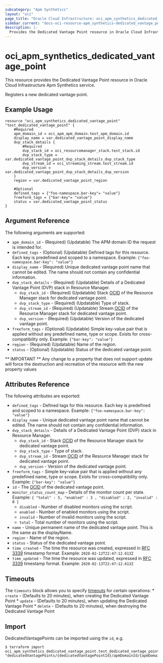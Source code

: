 ```yaml
---
subcategory: "Apm Synthetics"
layout: "oci"
page_title: "Oracle Cloud Infrastructure: oci_apm_synthetics_dedicated_vantage_point"
sidebar_current: "docs-oci-resource-apm_synthetics-dedicated_vantage_point"
description: |-
  Provides the Dedicated Vantage Point resource in Oracle Cloud Infrastructure Apm Synthetics service
---
```


# oci_apm_synthetics_dedicated_vantage_point
This resource provides the Dedicated Vantage Point resource in Oracle Cloud Infrastructure Apm Synthetics service.

Registers a new dedicated vantage point.


## Example Usage

```hcl
resource "oci_apm_synthetics_dedicated_vantage_point" "test_dedicated_vantage_point" {
	#Required
	apm_domain_id = oci_apm_apm_domain.test_apm_domain.id
	display_name = var.dedicated_vantage_point_display_name
	dvp_stack_details {
		#Required
		dvp_stack_id = oci_resourcemanager_stack.test_stack.id
		dvp_stack_type = var.dedicated_vantage_point_dvp_stack_details_dvp_stack_type
		dvp_stream_id = oci_streaming_stream.test_stream.id
		dvp_version = var.dedicated_vantage_point_dvp_stack_details_dvp_version
	}
	region = var.dedicated_vantage_point_region

	#Optional
	defined_tags = {"foo-namespace.bar-key"= "value"}
	freeform_tags = {"bar-key"= "value"}
	status = var.dedicated_vantage_point_status
}
```

## Argument Reference

The following arguments are supported:

* `apm_domain_id` - (Required) (Updatable) The APM domain ID the request is intended for. 
* `defined_tags` - (Optional) (Updatable) Defined tags for this resource. Each key is predefined and scoped to a namespace. Example: `{"foo-namespace.bar-key": "value"}` 
* `display_name` - (Required) Unique dedicated vantage point name that cannot be edited. The name should not contain any confidential information.
* `dvp_stack_details` - (Required) (Updatable) Details of a Dedicated Vantage Point (DVP) stack in Resource Manager.
	* `dvp_stack_id` - (Required) (Updatable) Stack [OCID](https://docs.cloud.oracle.com/iaas/Content/General/Concepts/identifiers.htm) of the Resource Manager stack for dedicated vantage point.
	* `dvp_stack_type` - (Required) (Updatable) Type of stack.
	* `dvp_stream_id` - (Required) (Updatable) Stream [OCID](https://docs.cloud.oracle.com/iaas/Content/General/Concepts/identifiers.htm) of the Resource Manager stack for dedicated vantage point.
	* `dvp_version` - (Required) (Updatable) Version of the dedicated vantage point.
* `freeform_tags` - (Optional) (Updatable) Simple key-value pair that is applied without any predefined name, type or scope. Exists for cross-compatibility only. Example: `{"bar-key": "value"}` 
* `region` - (Required) (Updatable) Name of the region.
* `status` - (Optional) (Updatable) Status of the dedicated vantage point.


** IMPORTANT **
Any change to a property that does not support update will force the destruction and recreation of the resource with the new property values

## Attributes Reference

The following attributes are exported:

* `defined_tags` - Defined tags for this resource. Each key is predefined and scoped to a namespace. Example: `{"foo-namespace.bar-key": "value"}` 
* `display_name` - Unique dedicated vantage point name that cannot be edited. The name should not contain any confidential information.
* `dvp_stack_details` - Details of a Dedicated Vantage Point (DVP) stack in Resource Manager.
	* `dvp_stack_id` - Stack [OCID](https://docs.cloud.oracle.com/iaas/Content/General/Concepts/identifiers.htm) of the Resource Manager stack for dedicated vantage point.
	* `dvp_stack_type` - Type of stack.
	* `dvp_stream_id` - Stream [OCID](https://docs.cloud.oracle.com/iaas/Content/General/Concepts/identifiers.htm) of the Resource Manager stack for dedicated vantage point.
	* `dvp_version` - Version of the dedicated vantage point.
* `freeform_tags` - Simple key-value pair that is applied without any predefined name, type or scope. Exists for cross-compatibility only. Example: `{"bar-key": "value"}` 
* `id` - The [OCID](https://docs.cloud.oracle.com/iaas/Content/General/Concepts/identifiers.htm) of the dedicated vantage point.
* `monitor_status_count_map` - Details of the monitor count per state. Example: `{ "total" : 5, "enabled" : 3 , "disabled" : 2, "invalid" : 0 }` 
	* `disabled` - Number of disabled monitors using the script.
	* `enabled` - Number of enabled monitors using the script.
	* `invalid` - Number of invalid monitors using the script.
	* `total` - Total number of monitors using the script.
* `name` - Unique permanent name of the dedicated vantage point. This is the same as the displayName.
* `region` - Name of the region.
* `status` - Status of the dedicated vantage point.
* `time_created` - The time the resource was created, expressed in [RFC 3339](https://tools.ietf.org/html/rfc3339) timestamp format. Example: `2020-02-12T22:47:12.613Z` 
* `time_updated` - The time the resource was updated, expressed in [RFC 3339](https://tools.ietf.org/html/rfc3339) timestamp format. Example: `2020-02-13T22:47:12.613Z` 

## Timeouts

The `timeouts` block allows you to specify [timeouts](https://registry.terraform.io/providers/oracle/oci/latest/docs/guides/changing_timeouts) for certain operations:
	* `create` - (Defaults to 20 minutes), when creating the Dedicated Vantage Point
	* `update` - (Defaults to 20 minutes), when updating the Dedicated Vantage Point
	* `delete` - (Defaults to 20 minutes), when destroying the Dedicated Vantage Point


## Import

DedicatedVantagePoints can be imported using the `id`, e.g.

```
$ terraform import oci_apm_synthetics_dedicated_vantage_point.test_dedicated_vantage_point "dedicatedVantagePoints/{dedicatedVantagePointId}/apmDomainId/{apmDomainId}" 
```

